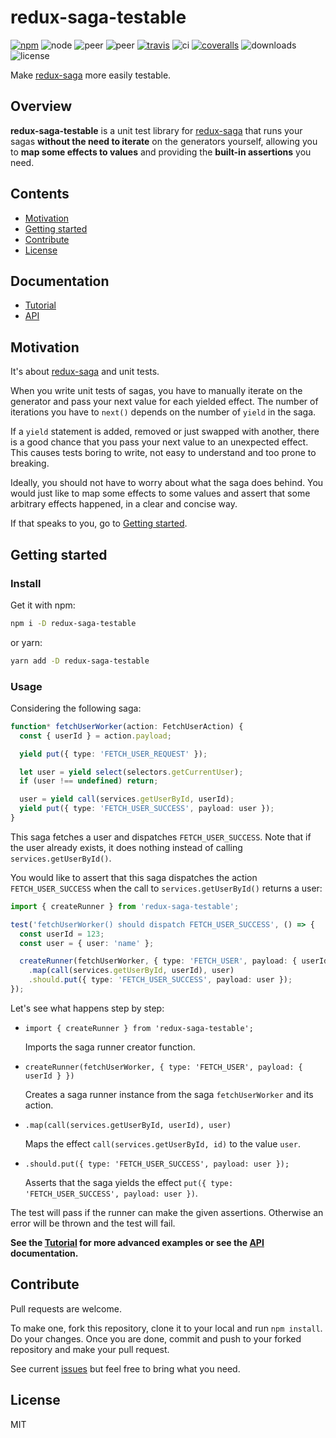 # redux-saga-testable

[![npm](https://img.shields.io/npm/v/redux-saga-testable)][redux-saga-testable]
![node](https://img.shields.io/node/v/redux-saga-testable)
![peer](https://img.shields.io/npm/dependency-version/redux-saga-testable/peer/redux)
![peer](https://img.shields.io/npm/dependency-version/redux-saga-testable/peer/redux-saga)
[![travis](https://img.shields.io/travis/jeromeludmann/redux-saga-testable)](https://travis-ci.org/jeromeludmann/redux-saga-testable)
![ci](https://github.com/jeromeludmann/redux-saga-testable/workflows/ci/badge.svg)
[![coveralls](https://img.shields.io/coveralls/github/jeromeludmann/redux-saga-testable)](https://coveralls.io/github/jeromeludmann/redux-saga-testable)
![downloads](https://img.shields.io/npm/dt/redux-saga-testable)
![license](https://img.shields.io/npm/l/redux-saga-testable)

Make [redux-saga] more easily testable.

## Overview

**redux-saga-testable** is a unit test library for [redux-saga] that runs your
sagas **without the need to iterate** on the generators yourself, allowing you
to **map some effects to values** and providing the **built-in assertions** you
need.

## Contents

- [Motivation]
- [Getting started]
- [Contribute]
- [License]

## Documentation

- [Tutorial]
- [API]

## Motivation

It's about [redux-saga] and unit tests.

When you write unit tests of sagas, you have to manually iterate on the
generator and pass your next value for each yielded effect. The number of
iterations you have to `next()` depends on the number of `yield` in the saga.

If a `yield` statement is added, removed or just swapped with another, there is
a good chance that you pass your next value to an unexpected effect. This causes
tests boring to write, not easy to understand and too prone to breaking.

Ideally, you should not have to worry about what the saga does behind. You would
just like to map some effects to some values and assert that some arbitrary
effects happened, in a clear and concise way.

If that speaks to you, go to [Getting started].

## Getting started

### Install

Get it with npm:

```sh
npm i -D redux-saga-testable
```

or yarn:

```sh
yarn add -D redux-saga-testable
```

### Usage

Considering the following saga:

```ts
function* fetchUserWorker(action: FetchUserAction) {
  const { userId } = action.payload;

  yield put({ type: 'FETCH_USER_REQUEST' });

  let user = yield select(selectors.getCurrentUser);
  if (user !== undefined) return;

  user = yield call(services.getUserById, userId);
  yield put({ type: 'FETCH_USER_SUCCESS', payload: user });
}
```

This saga fetches a user and dispatches `FETCH_USER_SUCCESS`. Note that if the
user already exists, it does nothing instead of calling
`services.getUserById()`.

You would like to assert that this saga dispatches the action
`FETCH_USER_SUCCESS` when the call to `services.getUserById()` returns a user:

```ts
import { createRunner } from 'redux-saga-testable';

test('fetchUserWorker() should dispatch FETCH_USER_SUCCESS', () => {
  const userId = 123;
  const user = { user: 'name' };

  createRunner(fetchUserWorker, { type: 'FETCH_USER', payload: { userId } })
    .map(call(services.getUserById, userId), user)
    .should.put({ type: 'FETCH_USER_SUCCESS', payload: user });
});
```

Let's see what happens step by step:

- ```code
  import { createRunner } from 'redux-saga-testable';
  ```

  Imports the saga runner creator function.

- ```code
  createRunner(fetchUserWorker, { type: 'FETCH_USER', payload: { userId } })
  ```

  Creates a saga runner instance from the saga `fetchUserWorker` and its action.

- ```code
  .map(call(services.getUserById, userId), user)
  ```

  Maps the effect `call(services.getUserById, id)` to the value `user`.

- ```code
  .should.put({ type: 'FETCH_USER_SUCCESS', payload: user });
  ```

  Asserts that the saga yields the effect
  `put({ type: 'FETCH_USER_SUCCESS', payload: user })`.

The test will pass if the runner can make the given assertions. Otherwise an
error will be thrown and the test will fail.

**See the [Tutorial] for more advanced examples or see the [API]
documentation.**

## Contribute

Pull requests are welcome.

To make one, fork this repository, clone it to your local and run `npm install`.
Do your changes. Once you are done, commit and push to your forked repository
and make your pull request.

See current [issues] but feel free to bring what you need.

## License

MIT

[motivation]: #motivation
[getting started]: #getting-started
[contribute]: #contribute
[license]: #license
[api]: docs/api.md
[tutorial]: docs/tutorial.md
[node.js]: https://nodejs.org/
[redux]: https://github.com/reduxjs/redux
[redux-saga]: https://github.com/redux-saga/redux-saga
[redux-saga-testable]: https://www.npmjs.com/package/redux-saga-testable
[issues]: https://github.com/jeromeludmann/redux-saga-testable/issues
